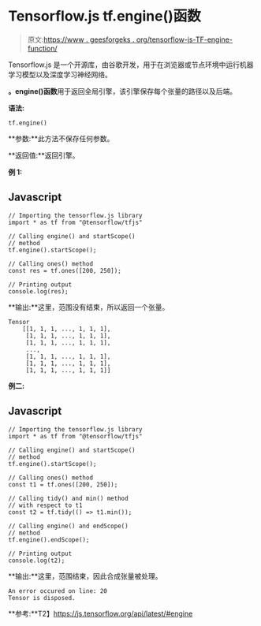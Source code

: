 # Tensorflow.js tf.engine()函数

> 原文:[https://www . geesforgeks . org/tensorflow-js-TF-engine-function/](https://www.geeksforgeeks.org/tensorflow-js-tf-engine-function/)

Tensorflow.js 是一个开源库，由谷歌开发，用于在浏览器或节点环境中运行机器学习模型以及深度学习神经网络。

**。engine()函数**用于返回全局引擎，该引擎保存每个张量的路径以及后端。

**语法:**

```
tf.engine()
```

**参数:**此方法不保存任何参数。

**返回值:**返回引擎。

**例 1:**

## Javascript

```
// Importing the tensorflow.js library
import * as tf from "@tensorflow/tfjs"

// Calling engine() and startScope()
// method
tf.engine().startScope();  

// Calling ones() method
const res = tf.ones([200, 250]);

// Printing output
console.log(res);
```

**输出:**这里，范围没有结束，所以返回一个张量。

```
Tensor
    [[1, 1, 1, ..., 1, 1, 1],
     [1, 1, 1, ..., 1, 1, 1],
     [1, 1, 1, ..., 1, 1, 1],
     ...,
     [1, 1, 1, ..., 1, 1, 1],
     [1, 1, 1, ..., 1, 1, 1],
     [1, 1, 1, ..., 1, 1, 1]]
```

**例二:**

## Javascript

```
// Importing the tensorflow.js library
import * as tf from "@tensorflow/tfjs"

// Calling engine() and startScope()
// method
tf.engine().startScope();  

// Calling ones() method
const t1 = tf.ones([200, 250]);

// Calling tidy() and min() method
// with respect to t1
const t2 = tf.tidy(() => t1.min());

// Calling engine() and endScope()
// method
tf.engine().endScope();

// Printing output
console.log(t2);
```

**输出:**这里，范围结束，因此合成张量被处理。

```
An error occured on line: 20
Tensor is disposed.
```

**参考:**T2】https://js.tensorflow.org/api/latest/#engine